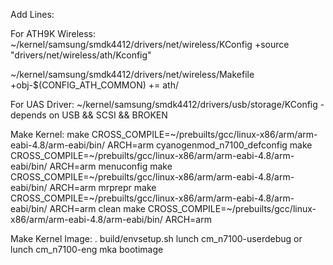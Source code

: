 Add Lines:

For ATH9K Wireless:
~/kernel/samsung/smdk4412/drivers/net/wireless/KConfig
+source "drivers/net/wireless/ath/Kconfig"

~/kernel/samsung/smdk4412/drivers/net/wireless/Makefile
+obj-$(CONFIG_ATH_COMMON)        += ath/

For UAS Driver:
~/kernel/samsung/smdk4412/drivers/usb/storage/KConfig
-depends on USB && SCSI && BROKEN

Make Kernel:
make  CROSS_COMPILE=~/prebuilts/gcc/linux-x86/arm/arm-eabi-4.8/arm-eabi/bin/ ARCH=arm cyanogenmod_n7100_defconfig
make  CROSS_COMPILE=~/prebuilts/gcc/linux-x86/arm/arm-eabi-4.8/arm-eabi/bin/ ARCH=arm menuconfig
make  CROSS_COMPILE=~/prebuilts/gcc/linux-x86/arm/arm-eabi-4.8/arm-eabi/bin/ ARCH=arm mrprepr
make  CROSS_COMPILE=~/prebuilts/gcc/linux-x86/arm/arm-eabi-4.8/arm-eabi/bin/ ARCH=arm  clean
make  CROSS_COMPILE=~/prebuilts/gcc/linux-x86/arm/arm-eabi-4.8/arm-eabi/bin/ ARCH=arm

Make Kernel Image:
. build/envsetup.sh
lunch cm_n7100-userdebug or lunch cm_n7100-eng
mka bootimage